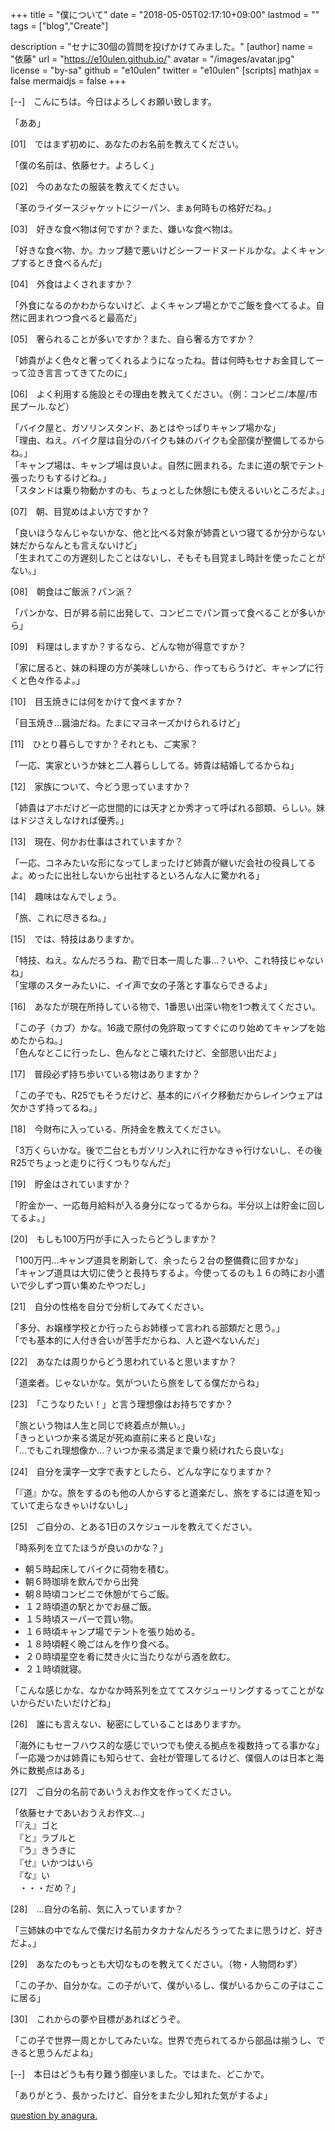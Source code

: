 +++
title = "僕について"
date = "2018-05-05T02:17:10+09:00"
lastmod = ""
tags = ["blog","Create"]

description = "セナに30個の質問を投げかけてみました。"
[author]
name = "依藤"
url = "https://e10ulen.github.io/"
avatar = "/images/avatar.jpg"
license = "by-sa"
github = "e10ulen"
twitter = "e10ulen"
[scripts]
mathjax = false
mermaidjs = false
+++
  
[--]　こんにちは。今日はよろしくお願い致します。  
  
「ああ」  
  
[01]　ではまず初めに、あなたのお名前を教えてください。  
  
「僕の名前は、依藤セナ。よろしく」  
  
[02]　今のあなたの服装を教えてください。  
  
「革のライダースジャケットにジーパン、まぁ何時もの格好だね。」  

[03]　好きな食べ物は何ですか？また、嫌いな食べ物は。  
  
「好きな食べ物、か。カップ麺で悪いけどシーフードヌードルかな。よくキャンプするとき食べるんだ」  
  
[04]　外食はよくされますか？  
  
「外食になるのかわからないけど、よくキャンプ場とかでご飯を食べてるよ。自然に囲まれつつ食べると最高だ」  

[05]　奢られることが多いですか？また、自ら奢る方ですか？  
  
「姉貴がよく色々と奢ってくれるようになったね。昔は何時もセナお金貸してーって泣き言言ってきてたのに」  
  
[06]　よく利用する施設とその理由を教えてください。（例：コンビニ/本屋/市民プール.など）  
  
「バイク屋と、ガソリンスタンド、あとはやっぱりキャンプ場かな」  
「理由、ねえ。バイク屋は自分のバイクも妹のバイクも全部僕が整備してるからね。」  
「キャンプ場は、キャンプ場は良いよ。自然に囲まれる。たまに道の駅でテント張ったりもするけどね。」  
「スタンドは乗り物動かすのも、ちょっとした休憩にも使えるいいところだよ。」  
  
[07]　朝、目覚めはよい方ですか？  
  
「良いほうなんじゃないかな、他と比べる対象が姉貴といつ寝てるか分からない妹だからなんとも言えないけど」  
「生まれてこの方遅刻したことはないし、そもそも目覚まし時計を使ったことがない。」  
  
[08]　朝食はご飯派？パン派？  
  
「パンかな、日が昇る前に出発して、コンビニでパン買って食べることが多いから」  
  
[09]　料理はしますか？するなら、どんな物が得意ですか？  
  
「家に居ると、妹の料理の方が美味しいから、作ってもらうけど、キャンプに行くと色々作るよ。」  
  
[10]　目玉焼きには何をかけて食べますか？  
  
「目玉焼き…醤油だね。たまにマヨネーズかけられるけど」  
  
[11]　ひとり暮らしですか？それとも、ご実家？  
  
「一応、実家というか妹と二人暮らししてる。姉貴は結婚してるからね」  
  
[12]　家族について、今どう思っていますか？  
  
「姉貴はアホだけど一応世間的には天才とか秀才って呼ばれる部類、らしい。妹はドジさえしなければ優秀。」  
  
[13]　現在、何かお仕事はされていますか？  
  
「一応、コネみたいな形になってしまったけど姉貴が継いだ会社の役員してるよ。めったに出社しないから出社するといろんな人に驚かれる」  
  
[14]　趣味はなんでしょう。  
  
「旅、これに尽きるね。」  
  
[15]　では、特技はありますか。
  
「特技、ねえ。なんだろうね、勘で日本一周した事…？いや、これ特技じゃないね」  
「宝塚のスターみたいに、イイ声で女の子落とす事ならできるよ」  

[16]　あなたが現在所持している物で、1番思い出深い物を1つ教えてください。  
  
「この子（カブ）かな。16歳で原付の免許取ってすぐにのり始めてキャンプを始めたからね。」  
「色んなとこに行ったし、色んなとこ壊れたけど、全部思い出だよ」  
  
[17]　普段必ず持ち歩いている物はありますか？  
  
「この子でも、R25でもそうだけど、基本的にバイク移動だからレインウェアは欠かさず持ってるね。」  
  
[18]　今財布に入っている、所持金を教えてください。  
  
「3万くらいかな。後で二台ともガソリン入れに行かなきゃ行けないし、その後R25でちょっと走りに行くつもりなんだ」  
  
[19]　貯金はされていますか？  
  
「貯金かー、一応毎月給料が入る身分になってるからね。半分以上は貯金に回してるよ。」  
  
[20]　もしも100万円が手に入ったらどうしますか？  
  
「100万円…キャンプ道具を刷新して、余ったら２台の整備費に回すかな」  
「キャンプ道具は大切に使うと長持ちするよ。今使ってるのも１６の時にお小遣いで少しずつ買い集めたやつだし」  
  
[21]　自分の性格を自分で分析してみてください。  
  
「多分、お嬢様学校とか行ったらお姉様って言われる部類だと思う。」  
「でも基本的に人付き合いが苦手だからね、人と遊べないんだ」  
  
[22]　あなたは周りからどう思われていると思いますか？  
  
「道楽者。じゃないかな。気がついたら旅をしてる僕だからね」  
  
[23]　「こうなりたい！」と言う理想像はお持ちですか？  
  
「旅という物は人生と同じで終着点が無い。」  
「きっといつか来る満足が死ぬ直前に来ると良いな」  
「…でもこれ理想像か…？いつか来る満足まで乗り続けれたら良いな」  
  
[24]　自分を漢字一文字で表すとしたら、どんな字になりますか？  
  
「『道』かな。旅をするのも他の人からすると道楽だし、旅をするには道を知っていて走らなきゃいけないし」  
  
[25]　ご自分の、とある1日のスケジュールを教えてください。  
  
「時系列を立てたほうが良いのかな？」  

- 朝５時起床してバイクに荷物を積む。  
- 朝６時珈琲を飲んでから出発  
- 朝８時頃コンビニで休憩がてらご飯。  
- １２時頃道の駅とかでお昼ご飯。  
- １５時頃スーパーで買い物。  
- １６時頃キャンプ場でテントを張り始める。  
- １８時頃軽く晩ごはんを作り食べる。  
- ２０時頃星空を肴に焚き火に当たりながら酒を飲む。  
- ２１時頃就寝。

「こんな感じかな、なかなか時系列を立ててスケジューリングするってことがないからだいたいだけどね」  
  
[26]　誰にも言えない、秘密にしていることはありますか。  
  
「海外にもセーフハウス的な感じでいつでも使える拠点を複数持ってる事かな」  
「一応幾つかは姉貴にも知らせて、会社が管理してるけど、僕個人のは日本と海外に数拠点はある」  
  
[27]　ご自分の名前であいうえお作文を作ってください。  
  
「依藤セナであいおうえお作文…」  
「『え』ゴと  
　『と』ラブルと  
　『う』きうきに  
　『せ』いかつはいら  
　『な』い  
　・・・だめ？」  

[28]　…自分の名前、気に入っていますか？  
  
「三姉妹の中でなんで僕だけ名前カタカナなんだろうってたまに思うけど、好きだよ。」  
  
[29]　あなたのもっとも大切なものを教えてください。（物・人物問わず）  
  
「この子か、自分かな。この子がいて、僕がいるし、僕がいるからこの子はここに居る」  
  
[30]　これからの夢や目標があればどうぞ。  
  
「この子で世界一周とかしてみたいな。世界で売られてるから部品は揃うし、できると思うんだよね」  
  
[--]　本日はどうも有り難う御座いました。ではまた、どこかで。  
  
「ありがとう、長かったけど、自分をまた少し知れた気がするよ」  
  
[question by anagura.](http://99.jpn.org/ag/)